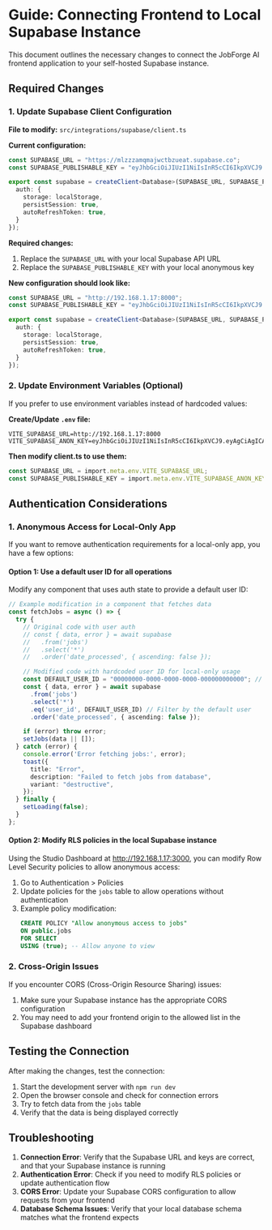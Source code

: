 # Guide: Connecting Frontend to Local Supabase Instance

This document outlines the necessary changes to connect the JobForge AI frontend application to your self-hosted Supabase instance.

## Required Changes

### 1. Update Supabase Client Configuration

**File to modify:** `src/integrations/supabase/client.ts`

**Current configuration:**
```typescript
const SUPABASE_URL = "https://mlzzzamqmajwctbzueat.supabase.co";
const SUPABASE_PUBLISHABLE_KEY = "eyJhbGciOiJIUzI1NiIsInR5cCI6IkpXVCJ9.eyJpc3MiOiJzdXBhYmFzZSIsInJlZiI6Im1senp6YW1xbWFqd2N0Ynp1ZWF0Iiwicm9sZSI6ImFub24iLCJpYXQiOjE3NTM2MTkxMDUsImV4cCI6MjA2OTE5NTEwNX0.uj-Gl5UUZhPCIqh1ppEIeAhLjubhEFusfDEbcQoEmLk";

export const supabase = createClient<Database>(SUPABASE_URL, SUPABASE_PUBLISHABLE_KEY, {
  auth: {
    storage: localStorage,
    persistSession: true,
    autoRefreshToken: true,
  }
});
```

**Required changes:**
1. Replace the `SUPABASE_URL` with your local Supabase API URL
2. Replace the `SUPABASE_PUBLISHABLE_KEY` with your local anonymous key

**New configuration should look like:**
```typescript
const SUPABASE_URL = "http://192.168.1.17:8000";
const SUPABASE_PUBLISHABLE_KEY = "eyJhbGciOiJIUzI1NiIsInR5cCI6IkpXVCJ9.eyAgCiAgICAicm9sZSI6ICJhbm9uIiwKICAgICJpc3MiOiAic3VwYWJhc2UtZGVtbyIsCiAgICAiaWF0IjogMTY0MTc2OTIwMCwKICAgICJleHAiOiAxNzk5NTM1NjAwCn0.dc_X5iR_VP_qT0zsiyj_I_OZ2T9FtRU2BBNWN8Bu4GE";

export const supabase = createClient<Database>(SUPABASE_URL, SUPABASE_PUBLISHABLE_KEY, {
  auth: {
    storage: localStorage,
    persistSession: true,
    autoRefreshToken: true,
  }
});
```

### 2. Update Environment Variables (Optional)

If you prefer to use environment variables instead of hardcoded values:

**Create/Update `.env` file:**
```
VITE_SUPABASE_URL=http://192.168.1.17:8000
VITE_SUPABASE_ANON_KEY=eyJhbGciOiJIUzI1NiIsInR5cCI6IkpXVCJ9.eyAgCiAgICAicm9sZSI6ICJhbm9uIiwKICAgICJpc3MiOiAic3VwYWJhc2UtZGVtbyIsCiAgICAiaWF0IjogMTY0MTc2OTIwMCwKICAgICJleHAiOiAxNzk5NTM1NjAwCn0.dc_X5iR_VP_qT0zsiyj_I_OZ2T9FtRU2BBNWN8Bu4GE
```

**Then modify client.ts to use them:**
```typescript
const SUPABASE_URL = import.meta.env.VITE_SUPABASE_URL;
const SUPABASE_PUBLISHABLE_KEY = import.meta.env.VITE_SUPABASE_ANON_KEY;
```

## Authentication Considerations

### 1. Anonymous Access for Local-Only App

If you want to remove authentication requirements for a local-only app, you have a few options:

#### Option 1: Use a default user ID for all operations
Modify any component that uses auth state to provide a default user ID:

```typescript
// Example modification in a component that fetches data
const fetchJobs = async () => {
  try {
    // Original code with user auth
    // const { data, error } = await supabase
    //   .from('jobs')
    //   .select('*')
    //   .order('date_processed', { ascending: false });

    // Modified code with hardcoded user ID for local-only usage
    const DEFAULT_USER_ID = "00000000-0000-0000-0000-000000000000"; // Replace with a valid UUID
    const { data, error } = await supabase
      .from('jobs')
      .select('*')
      .eq('user_id', DEFAULT_USER_ID) // Filter by the default user
      .order('date_processed', { ascending: false });

    if (error) throw error;
    setJobs(data || []);
  } catch (error) {
    console.error('Error fetching jobs:', error);
    toast({
      title: "Error",
      description: "Failed to fetch jobs from database",
      variant: "destructive",
    });
  } finally {
    setLoading(false);
  }
};
```

#### Option 2: Modify RLS policies in the local Supabase instance
Using the Studio Dashboard at http://192.168.1.17:3000, you can modify Row Level Security policies to allow anonymous access:

1. Go to Authentication > Policies
2. Update policies for the `jobs` table to allow operations without authentication
3. Example policy modification:
   ```sql
   CREATE POLICY "Allow anonymous access to jobs"
   ON public.jobs
   FOR SELECT
   USING (true); -- Allow anyone to view
   ```

### 2. Cross-Origin Issues

If you encounter CORS (Cross-Origin Resource Sharing) issues:

1. Make sure your Supabase instance has the appropriate CORS configuration
2. You may need to add your frontend origin to the allowed list in the Supabase dashboard

## Testing the Connection

After making the changes, test the connection:

1. Start the development server with `npm run dev`
2. Open the browser console and check for connection errors
3. Try to fetch data from the `jobs` table
4. Verify that the data is being displayed correctly

## Troubleshooting

1. **Connection Error**: Verify that the Supabase URL and keys are correct, and that your Supabase instance is running
2. **Authentication Error**: Check if you need to modify RLS policies or update authentication flow
3. **CORS Error**: Update your Supabase CORS configuration to allow requests from your frontend
4. **Database Schema Issues**: Verify that your local database schema matches what the frontend expects 